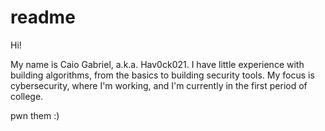 # readme

Hi!

My name is Caio Gabriel, a.k.a. Hav0ck021. I have little experience with building algorithms, from the basics to building security tools. My focus is cybersecurity, where I'm working, and I'm currently in the first period of college.

pwn them :)
